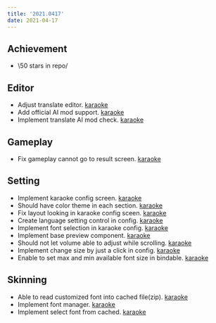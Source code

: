 ```yaml
---
title: '2021.0417'
date: 2021-04-17
---
```


## Achievement
- \50 stars in repo/

## Editor
- Adjust translate editor. [karaoke](#516@andy840119)
- Add official AI mod support. [karaoke](#564@andy840119)
- Implement translate AI mod check. [karaoke](#566@andy840119)

## Gameplay
- Fix gameplay cannot go to result screen. [karaoke](#517@andy840119)

## Setting
- Implement karaoke config screen. [karaoke](#534@andy840119)
- Should have color theme in each section. [karaoke](#537@andy840119)
- Fix layout looking in karaoke config sceen. [karaoke](#538@andy840119)
- Create language setting control in config. [karaoke](#539@andy840119)
- Implement font selection in karaoke config. [karaoke](#540@andy840119)
- Implement base preview component. [karaoke](#543@andy840119)
- Should not let volume able to adjust while scrolling. [karaoke](#541@andy840119)
- Implement change size by just a click in config. [karaoke](#548@andy840119)
- Enable to set max and min available font size in bindable. [karaoke](#551@andy840119)

## Skinning
- Able to read customized font into cached file(zip). [karaoke](#526#528@andy840119)
- Implement font manager. [karaoke](#552@andy840119)
- Implement select font from cached. [karaoke](#530@andy840119)